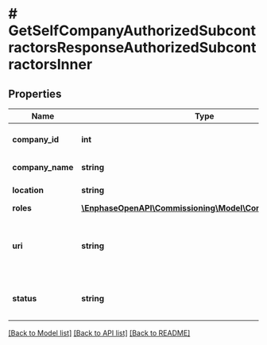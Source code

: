 # # GetSelfCompanyAuthorizedSubcontractorsResponseAuthorizedSubcontractorsInner

## Properties

Name | Type | Description | Notes
------------ | ------------- | ------------- | -------------
**company_id** | **int** | Enlighten ID of the company. | [optional]
**company_name** | **string** | Name of the company. | [optional]
**location** | **string** | Company location. | [optional]
**roles** | [**\EnphaseOpenAPI\Commissioning\Model\CompanyRoleEnum[]**](CompanyRoleEnum.md) |  | [optional]
**uri** | **string** | URI to the show() method for the company. System-generated. | [optional]
**status** | **string** | Whether the subcontractor is enabled or disabled. | [optional]

[[Back to Model list]](../../README.md#models) [[Back to API list]](../../README.md#endpoints) [[Back to README]](../../README.md)
